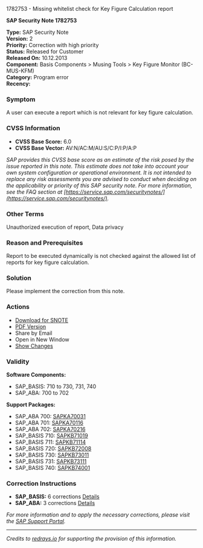 1782753 - Missing whitelist check for Key Figure Calculation report

**SAP Security Note 1782753**

**Type:** SAP Security Note  
**Version:** 2  
**Priority:** Correction with high priority  
**Status:** Released for Customer  
**Released On:** 10.12.2013  
**Component:** Basis Components > Musing Tools > Key Figure Monitor (BC-MUS-KFM)  
**Category:** Program error  
**Recency:**  

### Symptom
A user can execute a report which is not relevant for key figure calculation.

### CVSS Information
- **CVSS Base Score:** 6.0
- **CVSS Base Vector:** AV:N/AC:M/AU:S/C:P/I:P/A:P

_SAP provides this CVSS base score as an estimate of the risk posed by the issue reported in this note. This estimate does not take into account your own system configuration or operational environment. It is not intended to replace any risk assessments you are advised to conduct when deciding on the applicability or priority of this SAP security note. For more information, see the FAQ section at [https://service.sap.com/securitynotes/](https://service.sap.com/securitynotes/)._

### Other Terms
Unauthorized execution of report, Data privacy

### Reason and Prerequisites
Report to be executed dynamically is not checked against the allowed list of reports for key figure calculation.

### Solution
Please implement the correction from this note.

### Actions
- [Download for SNOTE](https://me.sap.com/notes/0040000010533832017)
- [PDF Version](https://me.sap.com/sap/support/sfm/notes/print/0001782753?language=en-US&token=B7E000813619B52D0E652246DDFBBA4F)
- Share by Email
- Open in New Window
- [Show Changes](/notesLatestChanges/0001782753/E/diff)

### Validity
**Software Components:**
- SAP_BASIS: 710 to 730, 731, 740
- SAP_ABA: 700 to 702

**Support Packages:**
- SAP_ABA 700: [SAPKA70031](https://me.sap.com/supportpackage/SAPKA70031)
- SAP_ABA 701: [SAPKA70116](https://me.sap.com/supportpackage/SAPKA70116)
- SAP_ABA 702: [SAPKA70216](https://me.sap.com/supportpackage/SAPKA70216)
- SAP_BASIS 710: [SAPKB71019](https://me.sap.com/supportpackage/SAPKB71019)
- SAP_BASIS 711: [SAPKB71114](https://me.sap.com/supportpackage/SAPKB71114)
- SAP_BASIS 720: [SAPKB72008](https://me.sap.com/supportpackage/SAPKB72008)
- SAP_BASIS 730: [SAPKB73011](https://me.sap.com/supportpackage/SAPKB73011)
- SAP_BASIS 731: [SAPKB73111](https://me.sap.com/supportpackage/SAPKB73111)
- SAP_BASIS 740: [SAPKB74001](https://me.sap.com/supportpackage/SAPKB74001)

### Correction Instructions
- **SAP_BASIS:** 6 corrections [Details](https://me.sap.com/corrins/0001782753/41)
- **SAP_ABA:** 3 corrections [Details](https://me.sap.com/corrins/0001782753/44)

_For more information and to apply the necessary corrections, please visit the [SAP Support Portal](https://me.sap.com/)._

---

*Credits to [redrays.io](https://redrays.io) for supporting the provision of this information.*
